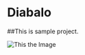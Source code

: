 # Diabalo
##This is sample project.


![This the Image](http://i.imgur.com/fcDALM2.png "Optional title")
